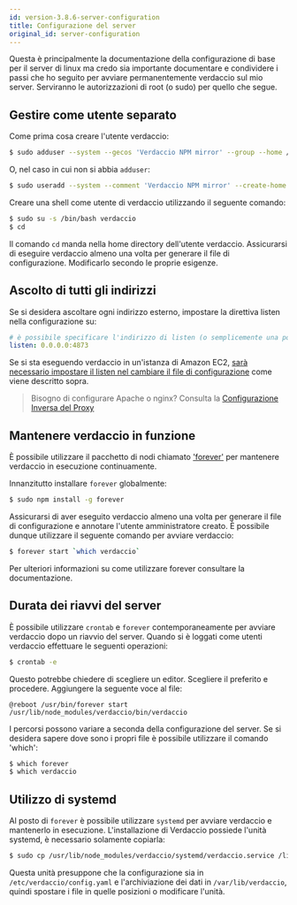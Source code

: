 ```yaml
---
id: version-3.8.6-server-configuration
title: Configurazione del server
original_id: server-configuration
---
```


Questa è principalmente la documentazione della configurazione di base per il server di linux ma credo sia importante documentare e condividere i passi che ho seguito per avviare permanentemente verdaccio sul mio server. Serviranno le autorizzazioni di root (o sudo) per quello che segue.

## Gestire come utente separato

Come prima cosa creare l'utente verdaccio:

```bash
$ sudo adduser --system --gecos 'Verdaccio NPM mirror' --group --home /var/lib/verdaccio verdaccio
```

O, nel caso in cui non si abbia `adduser`:

```bash
$ sudo useradd --system --comment 'Verdaccio NPM mirror' --create-home --home-dir /var/lib/verdaccio --shell /sbin/nologin verdaccio
```

Creare una shell come utente di verdaccio utilizzando il seguente comando:

```bash
$ sudo su -s /bin/bash verdaccio
$ cd
```

Il comando `cd` manda nella home directory dell'utente verdaccio. Assicurarsi di eseguire verdaccio almeno una volta per generare il file di configurazione. Modificarlo secondo le proprie esigenze.

## Ascolto di tutti gli indirizzi

Se si desidera ascoltare ogni indirizzo esterno, impostare la direttiva listen nella configurazione su:

```yaml
# è possibile specificare l'indirizzo di listen (o semplicemente una porta)
listen: 0.0.0.0:4873
```

Se si sta eseguendo verdaccio in un'istanza di Amazon EC2, [ sarà necessario impostare il listen nel cambiare il file di configurazione](https://github.com/verdaccio/verdaccio/issues/314#issuecomment-327852203) come viene descritto sopra.

> Bisogno di configurare Apache o nginx? Consulta la [Configurazione Inversa del Proxy](reverse-proxy.md)

## Mantenere verdaccio in funzione

È possibile utilizzare il pacchetto di nodi chiamato ['forever'](https://github.com/nodejitsu/forever) per mantenere verdaccio in esecuzione continuamente.

Innanzitutto installare `forever` globalmente:

```bash
$ sudo npm install -g forever
```

Assicurarsi di aver eseguito verdaccio almeno una volta per generare il file di configurazione e annotare l'utente amministratore creato. È possibile dunque utilizzare il seguente comando per avviare verdaccio:

```bash
$ forever start `which verdaccio`
```

Per ulteriori informazioni su come utilizzare forever consultare la documentazione.

## Durata dei riavvi del server

È possibile utilizzare `crontab` e `forever` contemporaneamente per avviare verdaccio dopo un riavvio del server. Quando si è loggati come utenti verdaccio effettuare le seguenti operazioni:

```bash
$ crontab -e
```

Questo potrebbe chiedere di scegliere un editor. Scegliere il preferito e procedere. Aggiungere la seguente voce al file:

    @reboot /usr/bin/forever start /usr/lib/node_modules/verdaccio/bin/verdaccio
    

I percorsi possono variare a seconda della configurazione del server. Se si desidera sapere dove sono i propri file è possibile utilizzare il comando 'which':

```bash
$ which forever
$ which verdaccio
```

## Utilizzo di systemd

Al posto di `forever` è possibile utilizzare `systemd` per avviare verdaccio e mantenerlo in esecuzione. L'installazione di Verdaccio possiede l'unità systemd, è necessario solamente copiarla:

```bash
$ sudo cp /usr/lib/node_modules/verdaccio/systemd/verdaccio.service /lib/systemd/system/ && sudo systemctl daemon-reload
```

Questa unità presuppone che la configurazione sia in `/etc/verdaccio/config.yaml` e l'archiviazione dei dati in `/var/lib/verdaccio`, quindi spostare i file in quelle posizioni o modificare l'unità.